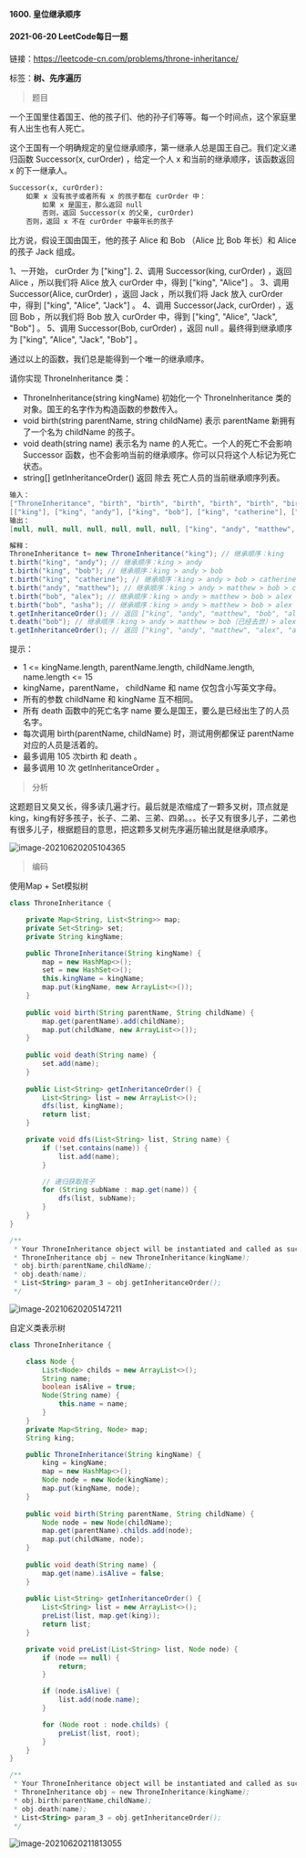 #### 1600. 皇位继承顺序

#### 2021-06-20 LeetCode每日一题

链接：https://leetcode-cn.com/problems/throne-inheritance/

标签：**树、先序遍历**

> 题目

一个王国里住着国王、他的孩子们、他的孙子们等等。每一个时间点，这个家庭里有人出生也有人死亡。

这个王国有一个明确规定的皇位继承顺序，第一继承人总是国王自己。我们定义递归函数 Successor(x, curOrder) ，给定一个人 x 和当前的继承顺序，该函数返回 x 的下一继承人。

```txt
Successor(x, curOrder):
    如果 x 没有孩子或者所有 x 的孩子都在 curOrder 中：
        如果 x 是国王，那么返回 null
        否则，返回 Successor(x 的父亲, curOrder)
    否则，返回 x 不在 curOrder 中最年长的孩子
```

比方说，假设王国由国王，他的孩子 Alice 和 Bob （Alice 比 Bob 年长）和 Alice 的孩子 Jack 组成。

1、一开始， curOrder 为 ["king"].
2、调用 Successor(king, curOrder) ，返回 Alice ，所以我们将 Alice 放入 curOrder 中，得到 ["king", "Alice"] 。
3、调用 Successor(Alice, curOrder) ，返回 Jack ，所以我们将 Jack 放入 curOrder 中，得到 ["king", "Alice", "Jack"] 。
4、调用 Successor(Jack, curOrder) ，返回 Bob ，所以我们将 Bob 放入 curOrder 中，得到 ["king", "Alice", "Jack", "Bob"] 。
5、调用 Successor(Bob, curOrder) ，返回 null 。最终得到继承顺序为 ["king", "Alice", "Jack", "Bob"] 。

通过以上的函数，我们总是能得到一个唯一的继承顺序。

请你实现 ThroneInheritance 类：

- ThroneInheritance(string kingName) 初始化一个 ThroneInheritance 类的对象。国王的名字作为构造函数的参数传入。
- void birth(string parentName, string childName) 表示 parentName 新拥有了一个名为 childName 的孩子。
- void death(string name) 表示名为 name 的人死亡。一个人的死亡不会影响 Successor 函数，也不会影响当前的继承顺序。你可以只将这个人标记为死亡状态。
- string[] getInheritanceOrder() 返回 除去 死亡人员的当前继承顺序列表。

```java
输入：
["ThroneInheritance", "birth", "birth", "birth", "birth", "birth", "birth", "getInheritanceOrder", "death", "getInheritanceOrder"]
[["king"], ["king", "andy"], ["king", "bob"], ["king", "catherine"], ["andy", "matthew"], ["bob", "alex"], ["bob", "asha"], [null], ["bob"], [null]]
输出：
[null, null, null, null, null, null, null, ["king", "andy", "matthew", "bob", "alex", "asha", "catherine"], null, ["king", "andy", "matthew", "alex", "asha", "catherine"]]

解释：
ThroneInheritance t= new ThroneInheritance("king"); // 继承顺序：king
t.birth("king", "andy"); // 继承顺序：king > andy
t.birth("king", "bob"); // 继承顺序：king > andy > bob
t.birth("king", "catherine"); // 继承顺序：king > andy > bob > catherine
t.birth("andy", "matthew"); // 继承顺序：king > andy > matthew > bob > catherine
t.birth("bob", "alex"); // 继承顺序：king > andy > matthew > bob > alex > catherine
t.birth("bob", "asha"); // 继承顺序：king > andy > matthew > bob > alex > asha > catherine
t.getInheritanceOrder(); // 返回 ["king", "andy", "matthew", "bob", "alex", "asha", "catherine"]
t.death("bob"); // 继承顺序：king > andy > matthew > bob（已经去世）> alex > asha > catherine
t.getInheritanceOrder(); // 返回 ["king", "andy", "matthew", "alex", "asha", "catherine"]
```

提示：

- 1 <= kingName.length, parentName.length, childName.length, name.length <= 15
- kingName，parentName， childName 和 name 仅包含小写英文字母。
- 所有的参数 childName 和 kingName 互不相同。
- 所有 death 函数中的死亡名字 name 要么是国王，要么是已经出生了的人员名字。
- 每次调用 birth(parentName, childName) 时，测试用例都保证 parentName 对应的人员是活着的。
- 最多调用 105 次birth 和 death 。
- 最多调用 10 次 getInheritanceOrder 。

> 分析

这题题目又臭又长，得多读几遍才行。最后就是浓缩成了一颗多叉树，顶点就是king，king有好多孩子，长子、二弟、三弟、四弟。。。长子又有很多儿子，二弟也有很多儿子，根据题目的意思，把这颗多叉树先序遍历输出就是继承顺序。

![image-20210620205104365](1600.皇位继承顺序.assets/image-20210620205104365.png)

> 编码

使用Map + Set模拟树

```java
class ThroneInheritance {

    private Map<String, List<String>> map;
    private Set<String> set;
    private String kingName;

    public ThroneInheritance(String kingName) {
        map = new HashMap<>();
        set = new HashSet<>();
        this.kingName = kingName;
        map.put(kingName, new ArrayList<>());
    }
    
    public void birth(String parentName, String childName) {
        map.get(parentName).add(childName);
        map.put(childName, new ArrayList<>());
    }
    
    public void death(String name) {
        set.add(name);
    }
    
    public List<String> getInheritanceOrder() {
        List<String> list = new ArrayList<>();
        dfs(list, kingName);
        return list;
    }

    private void dfs(List<String> list, String name) {
        if (!set.contains(name)) {
            list.add(name);
        }

        // 递归获取孩子
        for (String subName : map.get(name)) {
            dfs(list, subName);
        }
    }
}

/**
 * Your ThroneInheritance object will be instantiated and called as such:
 * ThroneInheritance obj = new ThroneInheritance(kingName);
 * obj.birth(parentName,childName);
 * obj.death(name);
 * List<String> param_3 = obj.getInheritanceOrder();
 */
```

![image-20210620205147211](1600.皇位继承顺序.assets/image-20210620205147211.png)

自定义类表示树

```java
class ThroneInheritance {

    class Node {
        List<Node> childs = new ArrayList<>();
        String name;
        boolean isAlive = true;
        Node(String name) {
            this.name = name;
        }
    }
    private Map<String, Node> map;
    String king;

    public ThroneInheritance(String kingName) {
        king = kingName;
        map = new HashMap<>();
        Node node = new Node(kingName);
        map.put(kingName, node);
    }
    
    public void birth(String parentName, String childName) {
        Node node = new Node(childName);
        map.get(parentName).childs.add(node);
        map.put(childName, node);
    }
    
    public void death(String name) {
        map.get(name).isAlive = false;
    }
    
    public List<String> getInheritanceOrder() {
        List<String> list = new ArrayList<>();
        preList(list, map.get(king));
        return list;
    }

    private void preList(List<String> list, Node node) {
        if (node == null) {
            return;
        }

        if (node.isAlive) {
            list.add(node.name);
        }

        for (Node root : node.childs) {
            preList(list, root);
        }
    }
}

/**
 * Your ThroneInheritance object will be instantiated and called as such:
 * ThroneInheritance obj = new ThroneInheritance(kingName);
 * obj.birth(parentName,childName);
 * obj.death(name);
 * List<String> param_3 = obj.getInheritanceOrder();
 */
```

![image-20210620211813055](1600.皇位继承顺序.assets/image-20210620211813055.png)